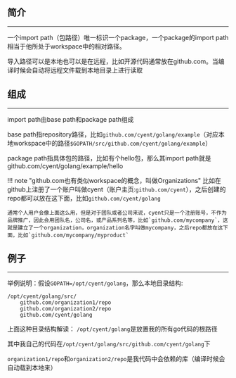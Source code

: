 ## **简介**

---

一个import path（包路径）唯一标识一个package，一个package的import path相当于他所处于workspace中的相对路径。

导入路径可以是本地也可以是在远程，比如开源代码通常放在github.com。当编译时候会自动将远程文件载到本地目录上进行读取

## **组成**

---

import path由base path和package path组成

base path指repository路径，比如`github.com/cyent/golang/example`（对应本地workspace中的路径`$GOPATH/src/github.com/cyent/golang/example`）

package path指具体包的路径，比如有个hello包，那么其import path就是github.com/cyent/golang/example/hello

!!! note "github.com也有类似workspace的概念，叫做Organizations"
	比如在github上注册了一个账户叫做cyent（账户主页:`github.com/cyent`），之后创建的repo都可以放在这下面，比如`github.com/cyent/golang`

	通常个人用户会像上面这么用，但是对于团队或者公司来说，cyent只是一个注册账号，不作为品牌推广，因此会用团队名，公司名，或产品系列名等，比如`github.com/mycompany`，这就是建立了一个organization，organization名字叫做mycompany，之后repo都放在这下面，比如`github.com/mycompany/myproduct`

## **例子**

---

举例说明：假设`GOPATH=/opt/cyent/golang`，那么本地目录结构:

```text
/opt/cyent/golang/src/
	github.com/organization1/repo
	github.com/organization2/repo
	github.com/cyent/golang
```

上面这种目录结构解读：
`/opt/cyent/golang`是放置我的所有go代码的根路径

其中我自己的代码在`/opt/cyent/golang/src/github.com/cyent/golang`下

`organization1/repo`和`organization2/repo`是我代码中会依赖的库（编译时候会自动载到本地来）
